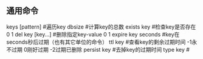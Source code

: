 ## 通用命令
keys [pattern] #遍历key
dbsize #计算key的总数
exists key #检查key是否存在 0 1
del key [key...] #删除指定key-value 0 1
expire key seconds #key在seconds秒后过期（也有其它单位的命令）
ttl key #查看key的剩余过期时间 -1永不过期 0刚好过期 -2过期已删除
persist key #去掉key的过期时间
type key #